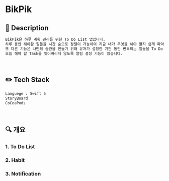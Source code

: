 # BikPik

## :pencil: Description
```sh
BikPik은 하루 계획 관리를 위한 To Do List 앱입니다.
하루 동안 해야할 일들을 시간 순으로 정렬이 가능하여 지금 내가 무엇을 해야 할지 쉽게 파악할 수 있습니다.
또 다른 기능은 나만의 습관을 만들기 위해 유저가 설정한 기간 동안 반복되는 일들을 To Do List에 자동으로 추가해 줍니다.
오늘 해야 할 Task를 잊어버리지 않도록 알림 설정 기능이 있습니다.
```
<br>

## :pencil2: Tech Stack
```sh
Languege : Swift 5
StoryBoard
CoCoaPods

```
<br>

## :mag: 개요
### 1. To Do List
### 2. Habit
### 3. Notification
